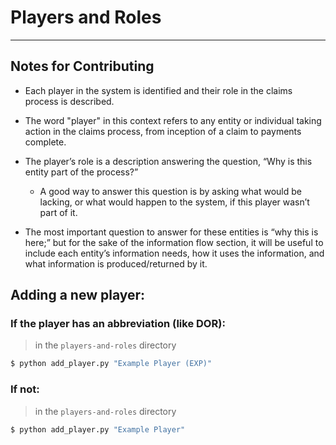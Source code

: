 # Players and Roles

---
## Notes for Contributing

- Each player in the system is identified and their role in the claims process is described.

- The word "player" in this context refers to any entity or individual taking action in the claims process, from inception of a claim to payments complete.

- The player’s role is a description answering the question, “Why is this entity part of the process?”

    - A good way to answer this question is by asking what would be lacking, or what would happen to the system, if this player wasn’t part of it.

- The most important question to answer for these entities is “why this is here;” but for the sake of the information flow section, it will be useful to include each entity’s information needs, how it uses the information, and what information is produced/returned by it.

## Adding a new player: 
### If the player has an abbreviation (like DOR): 
> in the `players-and-roles` directory
```bash
$ python add_player.py "Example Player (EXP)"
```
### If not:
> in the `players-and-roles` directory
```bash
$ python add_player.py "Example Player"
```